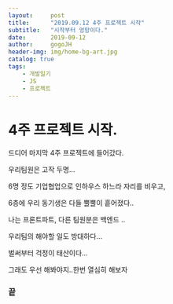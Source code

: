 ```yaml
---
layout:     post
title:      "2019.09.12 4주 프로젝트 시작"
subtitle:   "시작부터 엉망이다."
date:       2019-09-12
author:     gogoJH
header-img: img/home-bg-art.jpg
catalog: true
tags:
    - 개발일기
    - JS
    - 프로젝트
---
```


# 4주 프로젝트 시작.

드디어 마지막 4주 프로젝트에 들어갔다.

우리팀원은 고작 두명...

6명 정도 기업협업으로 인하우스 하느라 자리를 비우고, 

6층에 우리 동기생은 다들 뿔뿔이 흩어졌다..

나는 프론트파트, 다른 팀원분은 백엔드 ..

우리팀의 해야할 일도 방대하다...

벌써부터 걱정이 태산이다...

그래도 우선 해봐야지..한번 열심히 해보자

### 끝
<!--stackedit_data:
eyJoaXN0b3J5IjpbMzcxNTI3MDY4XX0=
-->